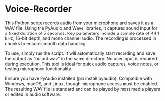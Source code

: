# Voice-Recorder

This Python script records audio from your microphone and saves it as a WAV file. Using the PyAudio and Wave libraries, it captures sound input for a fixed duration of 5 seconds. Key parameters include a sample rate of 44.1 kHz, 16-bit depth, and mono channel audio. The recording is processed in chunks to ensure smooth data handling.

To use, simply run the script. It will automatically start recording and save the output as "output.wav" in the same directory. No user input is required during execution. This tool is ideal for quick audio captures, voice notes, or testing microphone functionality.

Ensure you have PyAudio installed (pip install pyaudio). Compatible with Windows, macOS, and Linux, though microphone access must be enabled. The resulting WAV file is standard and can be played by most media players or edited in audio software.
